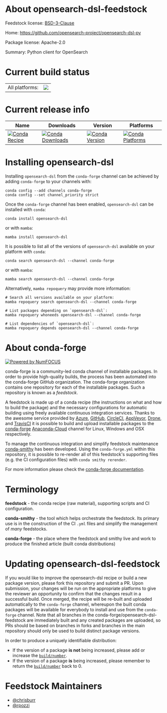 About opensearch-dsl-feedstock
==============================

Feedstock license: [BSD-3-Clause](https://github.com/conda-forge/opensearch-dsl-feedstock/blob/main/LICENSE.txt)

Home: https://github.com/opensearch-project/opensearch-dsl-py

Package license: Apache-2.0

Summary: Python client for OpenSearch

Current build status
====================


<table><tr><td>All platforms:</td>
    <td>
      <a href="https://dev.azure.com/conda-forge/feedstock-builds/_build/latest?definitionId=14722&branchName=main">
        <img src="https://dev.azure.com/conda-forge/feedstock-builds/_apis/build/status/opensearch-dsl-feedstock?branchName=main">
      </a>
    </td>
  </tr>
</table>

Current release info
====================

| Name | Downloads | Version | Platforms |
| --- | --- | --- | --- |
| [![Conda Recipe](https://img.shields.io/badge/recipe-opensearch--dsl-green.svg)](https://anaconda.org/conda-forge/opensearch-dsl) | [![Conda Downloads](https://img.shields.io/conda/dn/conda-forge/opensearch-dsl.svg)](https://anaconda.org/conda-forge/opensearch-dsl) | [![Conda Version](https://img.shields.io/conda/vn/conda-forge/opensearch-dsl.svg)](https://anaconda.org/conda-forge/opensearch-dsl) | [![Conda Platforms](https://img.shields.io/conda/pn/conda-forge/opensearch-dsl.svg)](https://anaconda.org/conda-forge/opensearch-dsl) |

Installing opensearch-dsl
=========================

Installing `opensearch-dsl` from the `conda-forge` channel can be achieved by adding `conda-forge` to your channels with:

```
conda config --add channels conda-forge
conda config --set channel_priority strict
```

Once the `conda-forge` channel has been enabled, `opensearch-dsl` can be installed with `conda`:

```
conda install opensearch-dsl
```

or with `mamba`:

```
mamba install opensearch-dsl
```

It is possible to list all of the versions of `opensearch-dsl` available on your platform with `conda`:

```
conda search opensearch-dsl --channel conda-forge
```

or with `mamba`:

```
mamba search opensearch-dsl --channel conda-forge
```

Alternatively, `mamba repoquery` may provide more information:

```
# Search all versions available on your platform:
mamba repoquery search opensearch-dsl --channel conda-forge

# List packages depending on `opensearch-dsl`:
mamba repoquery whoneeds opensearch-dsl --channel conda-forge

# List dependencies of `opensearch-dsl`:
mamba repoquery depends opensearch-dsl --channel conda-forge
```


About conda-forge
=================

[![Powered by
NumFOCUS](https://img.shields.io/badge/powered%20by-NumFOCUS-orange.svg?style=flat&colorA=E1523D&colorB=007D8A)](https://numfocus.org)

conda-forge is a community-led conda channel of installable packages.
In order to provide high-quality builds, the process has been automated into the
conda-forge GitHub organization. The conda-forge organization contains one repository
for each of the installable packages. Such a repository is known as a *feedstock*.

A feedstock is made up of a conda recipe (the instructions on what and how to build
the package) and the necessary configurations for automatic building using freely
available continuous integration services. Thanks to the awesome service provided by
[Azure](https://azure.microsoft.com/en-us/services/devops/), [GitHub](https://github.com/),
[CircleCI](https://circleci.com/), [AppVeyor](https://www.appveyor.com/),
[Drone](https://cloud.drone.io/welcome), and [TravisCI](https://travis-ci.com/)
it is possible to build and upload installable packages to the
[conda-forge](https://anaconda.org/conda-forge) [Anaconda-Cloud](https://anaconda.org/)
channel for Linux, Windows and OSX respectively.

To manage the continuous integration and simplify feedstock maintenance
[conda-smithy](https://github.com/conda-forge/conda-smithy) has been developed.
Using the ``conda-forge.yml`` within this repository, it is possible to re-render all of
this feedstock's supporting files (e.g. the CI configuration files) with ``conda smithy rerender``.

For more information please check the [conda-forge documentation](https://conda-forge.org/docs/).

Terminology
===========

**feedstock** - the conda recipe (raw material), supporting scripts and CI configuration.

**conda-smithy** - the tool which helps orchestrate the feedstock.
                   Its primary use is in the construction of the CI ``.yml`` files
                   and simplify the management of *many* feedstocks.

**conda-forge** - the place where the feedstock and smithy live and work to
                  produce the finished article (built conda distributions)


Updating opensearch-dsl-feedstock
=================================

If you would like to improve the opensearch-dsl recipe or build a new
package version, please fork this repository and submit a PR. Upon submission,
your changes will be run on the appropriate platforms to give the reviewer an
opportunity to confirm that the changes result in a successful build. Once
merged, the recipe will be re-built and uploaded automatically to the
`conda-forge` channel, whereupon the built conda packages will be available for
everybody to install and use from the `conda-forge` channel.
Note that all branches in the conda-forge/opensearch-dsl-feedstock are
immediately built and any created packages are uploaded, so PRs should be based
on branches in forks and branches in the main repository should only be used to
build distinct package versions.

In order to produce a uniquely identifiable distribution:
 * If the version of a package **is not** being increased, please add or increase
   the [``build/number``](https://docs.conda.io/projects/conda-build/en/latest/resources/define-metadata.html#build-number-and-string).
 * If the version of a package **is** being increased, please remember to return
   the [``build/number``](https://docs.conda.io/projects/conda-build/en/latest/resources/define-metadata.html#build-number-and-string)
   back to 0.

Feedstock Maintainers
=====================

* [@chrisburr](https://github.com/chrisburr/)
* [@rpozzi](https://github.com/rpozzi/)

